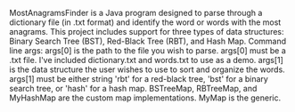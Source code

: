 MostAnagramsFinder is a Java program designed to parse through a dictionary file (in .txt format) and identify the word or words with the most anagrams.
This project includes support for three types of data structures: Binary Search Tree (BST), Red-Black Tree (RBT), and Hash Map.
Command line args: args[0] is the path to the file you wish to parse. args[0] must be a .txt file. 
I've included dictionary.txt and words.txt to use as a demo. 
args[1] is the data structure the user wishes to use to sort and organize the words. 
args[1] must be either string 'rbt' for a red-black tree, 'bst' for a binary search tree, or 'hash' for a hash map.
BSTreeMap, RBTreeMap, and MyHashMap are the custom map implementations. 
MyMap is the generic.
